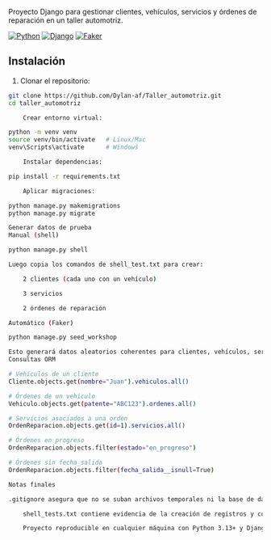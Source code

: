 
Proyecto Django para gestionar clientes, vehículos, servicios y órdenes de reparación en un taller automotriz.

[![Python](https://img.shields.io/badge/Python-3.13+-blue)](https://www.python.org/)
[![Django](https://img.shields.io/badge/Django-5.0+-green)](https://www.djangoproject.com/)
[![Faker](https://img.shields.io/badge/Faker-28.0+-yellow)](https://faker.readthedocs.io/)


## Instalación

1. Clonar el repositorio:

```bash
git clone https://github.com/Dylan-af/Taller_automotriz.git
cd taller_automotriz

    Crear entorno virtual:

python -m venv venv
source venv/bin/activate   # Linux/Mac
venv\Scripts\activate      # Windows

    Instalar dependencias:

pip install -r requirements.txt

    Aplicar migraciones:

python manage.py makemigrations
python manage.py migrate

Generar datos de prueba
Manual (shell)

python manage.py shell

Luego copia los comandos de shell_test.txt para crear:

    2 clientes (cada uno con un vehículo)

    3 servicios

    2 órdenes de reparación

Automático (Faker)

python manage.py seed_workshop

Esto generará datos aleatorios coherentes para clientes, vehículos, servicios y órdenes.
Consultas ORM 

# Vehículos de un cliente
Cliente.objects.get(nombre="Juan").vehiculos.all()

# Órdenes de un vehículo
Vehiculo.objects.get(patente="ABC123").ordenes.all()

# Servicios asociados a una orden
OrdenReparacion.objects.get(id=1).servicios.all()

# Órdenes en progreso
OrdenReparacion.objects.filter(estado="en_progreso")

# Órdenes sin fecha_salida
OrdenReparacion.objects.filter(fecha_salida__isnull=True)

Notas finales

.gitignore asegura que no se suban archivos temporales ni la base de datos local.

    shell_tests.txt contiene evidencia de la creación de registros y consultas ORM.

    Proyecto reproducible en cualquier máquina con Python 3.13+ y Django 5+.
